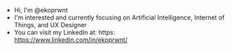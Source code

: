 - Hi, I'm @ekoprwnt
- I'm interested and currently focusing on Artificial Intelligence, Internet of Things, and UX Designer
- You can visit my LinkedIn at: https: https://www.linkedin.com/in/ekoprwnt/
